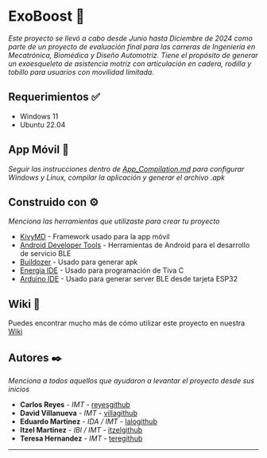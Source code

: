 # ExoBoost 🦿

_Este proyecto se llevó a cabo desde Junio hasta Diciembre de 2024 como parte de un proyecto de evaluación final para las carreras de Ingeniería en Mecatrónica, Biomédica y Diseño Automotriz. Tiene el propósito de generar un exoesqueleto de asistencia motriz con articulación en cadera, rodilla y tobillo para usuarios con movilidad limitada._


## Requerimientos ✅

* Windows 11
* Ubuntu 22.04

## App Móvil 📱

_Seguir las instrucciones dentro de [App_Compilation.md](linkdelarchivo) para configurar Windows y Linux, compilar la aplicación y generar el archivo .apk_

## Construido con ⚙️

_Menciona las herramientas que utilizaste para crear tu proyecto_

* [KivyMD](http://www.dropwizard.io/1.0.2/docs/) - Framework usado para la app móvil
* [Android Developer Tools](https://maven.apache.org/) - Herramientas de Android para el desarrollo de servicio BLE
* [Buildozer](https://rometools.github.io/rome/) - Usado para generar apk
* [Energia IDE](linkenergiaide) - Usado para programación de Tiva C
* [Arduino IDE](linkdownload) - Usado para generar server BLE desde tarjeta ESP32

## Wiki 📖

Puedes encontrar mucho más de cómo utilizar este proyecto en nuestra [Wiki](https://github.com/tu/proyecto/wiki)

## Autores ✒️

_Menciona a todos aquellos que ayudaron a levantar el proyecto desde sus inicios_

* **Carlos Reyes** - *IMT* - [reyesgithub](https://github.com/carlosreyesb)
* **David Villanueva** - *IMT* - [villagithub](https://github.com/david-villanueva-02)
* **Eduardo Martinez** - *IDA / IMT* - [lalogithub](#lalogithub)
* **Itzel Martinez** - *IBI / IMT* - [itzelgithub](#itzelgithub)
* **Teresa Hernandez** - *IMT* - [teregithub](https://github.com/Teresa-hdz)


---
